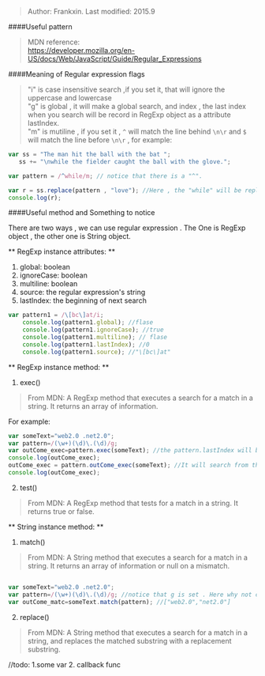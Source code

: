 > Author: Frankxin. Last modified: 2015.9


####Useful pattern

> MDN reference:  
https://developer.mozilla.org/en-US/docs/Web/JavaScript/Guide/Regular_Expressions

####Meaning of Regular expression flags
> "i" is case insensitive search ,if you set it, that will ignore the uppercase and lowercase  
> "g" is global , it will make a global search, and index , the last index when you search will be
record in RegExp object as a attribute lastIndex.  
> "m" is mutiline , if you set it , `^` will match the line behind `\n\r` and
 `$` will match the line before `\n\r` , for example:
 ```javascript
 var ss = "The man hit the ball with the bat ";
    ss += "\nwhile the fielder caught the ball with the glove.";

var pattern = /^while/m; // notice that there is a "^".

var r = ss.replace(pattern , "love"); //Here , the "while" will be replace by "love"
console.log(r);
 ```

####Useful method and Something to notice

There are two ways , we can use regular expression . The One is RegExp object , 
the other one is String object.

** RegExp instance attributes: **

1. global: boolean  
2. ignoreCase: boolean  
3. multiline: boolean  
4. source: the regular expression's string  
5. lastIndex: the beginning of next search

```javascript
var pattern1 = /\[bc\]at/i;
    console.log(pattern1.global); //flase
    console.log(pattern1.ignoreCase); //true
    console.log(pattern1.multiline); // flase
    console.log(pattern1.lastIndex); //0
    console.log(pattern1.source); //"\[bc\]at"
```
** RegExp instance method: **

1. exec()
> From MDN: A RegExp method that executes a search for a match in a string. 
It returns an array of information.

For example:

```javascript
var someText="web2.0 .net2.0";
var pattern=/(\w+)(\d)\.(\d)/g;
var outCome_exec=pattern.exec(someText); //the pattern.lastIndex will be set
console.log(outCome_exec);
outCome_exec = pattern.outCome_exec(someText); //It will search from the lastIndex position this time.
console.log(outCome_exec);
```
2. test()
> From MDN: A RegExp method that tests for a match in a string. It returns true or false.

** String instance method: **

1. match()

> From MDN: A String method that executes a search for a match in a string. 
It returns an array of information or null on a mismatch.  

```javascript

var someText="web2.0 .net2.0";
var pattern=/(\w+)(\d)\.(\d)/g; //notice that g is set . Here why not catch things in () 
var outCome_matc=someText.match(pattern); //["web2.0","net2.0"]

```

2. replace()

> From MDN: A String method that executes a search for a match in a string, 
and replaces the matched substring with a replacement substring.

//todo: 1.some var 2. callback func














